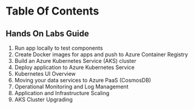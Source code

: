 # Table Of Contents

## Hands On Labs Guide
  1. Run app locally to test components
  2. Create Docker images for apps and push to Azure Container Registry
  3. Build an Azure Kubernetes Service (AKS) cluster
  4. Deploy application to Azure Kubernetes Service
  5. Kubernetes UI Overview
  6. Moving your data services to Azure PaaS (CosmosDB)
  7. Operational Monitoring and Log Management
  8. Application and Infrastructure Scaling
  9. AKS Cluster Upgrading
  


